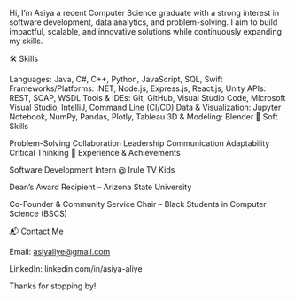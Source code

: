 Hi, I’m Asiya a recent Computer Science graduate with a strong interest in software development, data analytics, and problem-solving. I aim to build impactful, scalable, and innovative solutions while continuously expanding my skills.

🛠️ Skills

Languages: Java, C#, C++, Python, JavaScript, SQL, Swift
Frameworks/Platforms: .NET, Node.js, Express.js, React.js, Unity
APIs: REST, SOAP, WSDL
Tools & IDEs: Git, GitHub, Visual Studio Code, Microsoft Visual Studio, IntelliJ, Command Line (CI/CD)
Data & Visualization: Jupyter Notebook, NumPy, Pandas, Plotly, Tableau
3D & Modeling: Blender
🌟 Soft Skills

Problem-Solving
Collaboration
Leadership
Communication
Adaptability
Critical Thinking
💼 Experience & Achievements

Software Development Intern @ Irule TV Kids

Dean’s Award Recipient – Arizona State University

Co-Founder & Community Service Chair – Black Students in Computer Science (BSCS)

📬 Contact Me

Email: asiyaliye@gmail.com

LinkedIn: linkedin.com/in/asiya-aliye

Thanks for stopping by!